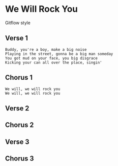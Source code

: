 # We Will Rock You

Gitflow style

## Verse 1

```text
Buddy, you're a boy, make a big noise
Playing in the street, gonna be a big man someday
You got mud on your face, you big disgrace
Kicking your can all over the place, singin'
```

## Chorus 1

```text
We will, we will rock you
We will, we will rock you
```

## Verse 2

## Chorus 2

## Verse 3

## Chorus 3
